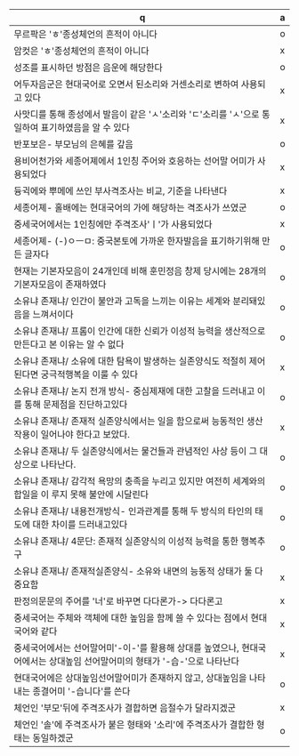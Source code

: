 q | a
---|---
무르팍은 'ㅎ'종성체언의 흔적이 아니다		| o
암컷은 'ㅎ'종성체언의 흔적이 아니다		| x
성조를 표시하던 방점은 음운에 해당한다		| o
어두자음군은 현대국어로 오면서 된소리와 거센소리로 변하여 사용되고 있다		| x
사맛디를 통해 종성에서 발음이 같은 'ㅅ'소리와 'ㄷ'소리를 'ㅅ'으로 통일하여 표기하였음을 알 수 있다		| x
반포보은- 부모님의 은혜를 갚음		| o
용비어천가와 세종어졔에서 1인칭 주어와 호응하는 선어말 어미가 사용되었다		| x
듕귁에와 뿌메에 쓰인 부사격조사는 비교, 기준을 나타낸다		| x
세종어졔- 홀배에는 현대국어의 가에 해당하는 격조사가 쓰였군		| o
중세국어에서는 1인칭에만 주격조사'ㅣ'가 사용되었다		| x
세종어졔- (-)ㅇㅡㅁ: 중국본토에 가까운 한자발음을 표기하기위해 만든 글자다		| o
현재는 기본자모음이 24개인데 비해 훈민정음 창제 당시에는 28개의 기본자모음이 존재하였다		| o​
소유냐 존재냐/ 인간이 불안과 고독을 느끼는 이유는 세계와 분리돼있음을 느껴서이다		| o
​소유냐 존재냐/ 프롬이 인간에 대한 신뢰가 이성적 능력을 생산적으로 만든다고 본 이유는 알 수 없다		| o
소유냐 존재냐/ 소유에 대한 탐욕이 발생하는 실존양식도 적절히 제어된다면 궁극적행복을 이룰 수 있다		| x
소유냐 존재냐/ 논지 전개 방식- 중심제재에 대한 고찰을 드러내고 이를 통해 문제점을 진단하고있다		| o
소유냐 존재냐/ 존재적 실존양식에서는 일을 함으로써 능동적인 생산 작용이 일어나야 한다고 보았다.		| x
소유냐 존재냐/​ 두 실존양식에서는 물건들과 관념적인 사상 등이 그 대상으로 나타난다.		| o
소유냐 존재냐/​ 감각적 욕망의 충족을 누리고 있지만 여전히 세계와의 합일을 이 루지 못해 불안에 시달린다		| o
소유냐 존재냐/ 내용전개방식- 인과관계를 통해 두 방식의 타인의 태도에 대한 차이를 드러내고있다		| o
소유냐 존재냐/ 4문단: 존재적 실존양식의 이성적 능력을 통한 행복추구		| o
소유냐 존재냐/ 존재적실존양식- 소유와 내면의 능동적 상태가 둘 다 중요함		| x
판정의문문의 주어를 '너'로 바꾸면 다다론가-> 다다론고		| x
중세국어는 주체와 객체에 대한 높임을 함께 쓸 수 있다는 점에서 현대국어와 같다		| x
중세국어에서는 선어말어미'-이-'를 활용해 상대를 높였으나, 현대국어에서는 상대높임 선어말어미의 형태가 '-습-'으로 나타난다		| x
현대국어에은 상대높임선어말어미가 존재하지 않고, 상대높임을 나타내는 종결어미 '-습니다'를 쓴다		| o
체언인 '부모'뒤에 주격조사가 결합하면 음절수가 달라지겠군		| x
체언인 '솔'에 주격조사가 붙은 형태와 '소리'에 주격조사가 결합한 형태는 동일하겠군		| o